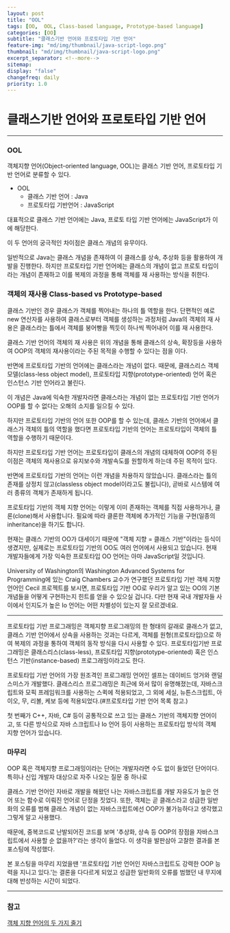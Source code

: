 ```yaml
---
layout: post
title: "OOL"
tags: [OO,  OOL, Class-based language, Prototype-based language]
categories: [OO]
subtitle: "클래스기반 언어와 프로토타입 기반 언어"
feature-img: "md/img/thumbnail/java-script-logo.png"
thumbnail: "md/img/thumbnail/java-script-logo.png"
excerpt_separator: <!--more-->
sitemap:
display: "false"
changefreq: daily
priority: 1.0
---
```


<!--more-->

# 클래스기반 언어와 프로토타입 기반 언어

---

### OOL

  객체지향 언어(Object-oriented language, OOL)는 클래스 기반 언어, 프로토타입 기반 언어로 분류할 수 있다.

 - OOL
 	- 클래스 기반 언어 :  Java
 	- 프로토타입 기반언어 : JavaScript

대표적으로 클래스 기반 언어에는 Java, 프로토 타입 기반 언어에는 JavaScript가 이에 해당한다.

이 두 언어의 궁극적인 차이점은 클래스 개념의 유무이다.

일반적으로 Java는 클래스 개념을 존재하여 이 클래스를 상속, 추상화 등을 활용하여 개발을 진행한다. 하지만 프로토타입 기반 언어에는 클래스의 개념이 없고 프로토 타입이라는 개념이 존재하고 이를 복제의 과정을 통해 객체를 재 사용하는 방식을 취한다.

### 객체의 재사용 Class-based vs Prototype-based

 클래스 기반인 경우 클래스가 객체를 찍어내는 하나의 틀 역할을 한다.  단편적인 예로 new 연산자를 사용하여 클래스로부터 객체를 생성하는 과정처럼 Java의 객체의 재 사용은 클래스라는 틀에서 객체를 붕어빵을 찍듯이 하나씩 찍어내어 이를 재 사용한다.

클래스 기반 언어의 객체의 재 사용은 위의 개념을 통해 클래스의 상속, 확장등을 사용하여 OOP의 객체의 재사용이라는 주된 목적을 수행할 수 있다는 점을 이다.

반면에 프로토타입 기반의 언어에는 클래스라는 개념이 없다. 때문에, 클래스리스 객체 모델(class-less object model), 프로토타입 지향(prototype-oriented) 언어 혹은 인스턴스 기반 언어라고 불린다.

이 개념은 Java에 익숙한 개발자라면 클래스라는 개념이 없는 프로토타입 기반 언어가 OOP를 할 수 없다는 오해의 소지를 일으킬 수 있다.

하지만 프로토타입 기반의 언어 또한 OOP를 할 수 있는데,  클래스 기반의 언어에서 클래스가 객체의 틀의 역할을 했다면 프로토타입 기반의 언어는 프로토타입이 객체의 틀 역할을 수행하기 때문이다.


하지만 프로토타입 기반 언어는 프로토타입이 클래스의 개념의 대체하여 OOP의 주된 이점은 객체의 재사용으로 유지보수와 개발속도를 원할하게 하는데 주된 목적이 있다.





 반면에 프로토타입 기반의 언어는 이런 개념을 차용하지 않았습니다. 클래스라는 틀의 존재를 상정치 않고(classless object model이라고도 불립니다), 곧바로 시스템에 여러 종류의 객체가 존재하게 됩니다.

 프로토타입 기반의 객체 지향 언어는 이렇게 이미 존재하는 객체를 직접 사용하거나, 클론(clone)해서 사용합니다. 필요에 따라 클론한 객체에 추가적인 기능을 구현(일종의 inheritance)을 하기도 합니다.

  현재는 클래스 기반의 OO가 대세이기 때문에 "객체 지향 = 클래스 기반"이라는 등식이 생겼지만, 실제로는 프로토타입 기반의 OO도 여러 언어에서 사용되고 있습니다. 현재 개발자들에게 가장 익숙한 프로토타입 OO 언어는 아마 JavaScript일 것입니다.

  University of Washington의 Washington Advanced Systems for Programming에 있는 Craig Chambers 교수가 연구했던 프로토타입 기반 객체 지향 언어인 Cecil 프로젝트를 보시면, 프로토타입 기반 OO로 우리가 알고 있는 OO의 기본 개념들을 어떻게 구현하는지 힌트를 얻을 수 있으실 겁니다. 다만 현재 국내 개발자들 사이에서 인지도가 높은 Io 언어는 어떤 차별성이 있는지 잘 모르겠네요.

---


프로토타입 기반 프로그래밍은 객체지향 프로그래밍의 한 형태의 갈래로 클래스가 없고, 클래스 기반 언어에서 상속을 사용하는 것과는 다르게, 객체를 원형(프로토타입)으로 하여 복제의 과정을 통하여 객체의 동작 방식을 다시 사용할 수 있다. 프로토타입기반 프로그래밍은 클래스리스(class-less), 프로토타입 지향(prototype-oriented) 혹은 인스턴스 기반(instance-based) 프로그래밍이라고도 한다.

프로토타입 기반 언어의 가장 원조격인 프로그래밍 언어인 셀프는 데이비드 엉거와 랜덜 스미스가 개발했다. 클래스리스 프로그래밍은 최근에 와서 많이 유명해졌는데, 자바스크립트와 모픽 프레임워크를 사용하는 스퀵에 적용되었고, 그 외에 세실, 뉴튼스크립트, 아이오, 무, 리볼, 케보 등에 적용되었다.(#프로토타입 기반 언어 목록 참고.)

  첫 번째가 C++, 자바, C# 등이 공통적으로 쓰고 있는 클래스 기반의 객체지향 언어이고, 또 다른 방식으로 자바 스크립트나 Io 언어 등이 사용하는 프로토타입 방식의 객체 지향 언어가 있습니다.

### 마무리

OOP 혹은 객체지향 프로그래밍이라는 단어는 개발자라면 수도 없이 들었던 단어이다. 특히나 신입 개발자 대상으로  자주 나오는 질문 중 하나로

 클래스 기반 언어인 자바로 개발을 해왔던 나는 자바스크립트를 개발 자유도가 높은 언어 또는 함수로 이뤄진 언어로 단정을 짓었다. 또한,  객체는 곧 클래스라고 성급한 일반화의 오류를 범해 클래스 개념이 없는 자바스크립트에선 OOP가 불가능하다고 생각했고 그렇게 알고 사용했다.

때문에, 중복코드로 난발되어진 코드를 보며  '추상화, 상속 등 OOP의 장점을 자바스크립트에서 사용할 순 없을까?'라는 생각이 들었다. 이 생각을 발판삼아 고찰한 결과를 본 포스팅에 작성했다.

본 포스팅을 마무리 지었을땐 '프로토타입 기반 언어인 자바스크립트도 강력한 OOP 능력을 지니고 있다.'는 결론을 다다르게 되었고 성급한 일반화의 오류를 범했던 내 무지에 대해 반성하는 시간이 되었다.

---

### 참고


 [객체 지향 언어의 두 가지 줄기](http://mohwa.github.io/blog/javascript/2015/10/16/prototype/)
